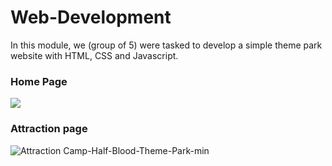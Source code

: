 # Web-Development

In this module, we (group of 5) were tasked to develop a simple theme park website with HTML, CSS and Javascript.

### Home Page
<kbd><img src="https://user-images.githubusercontent.com/62084317/225332611-71e2f5c1-80bd-41b5-9ff5-3249411126fa.png"></kbd>

### Attraction page
![Attraction Camp-Half-Blood-Theme-Park-min](https://user-images.githubusercontent.com/62084317/225337449-01badeed-c250-4616-88bc-7d8373eb0835.png)
